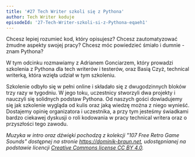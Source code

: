 ```yaml
---
title: '#27 Tech Writer szkoli się z Pythona'
author: Tech Writer koduje
episodeId: '27-Tech-Writer-szkoli-si-z-Pythona-eqaeh1'
---
```


Chcesz lepiej rozumieć kod, który opisujesz? Chcesz zautomatyzować żmudne
aspekty swojej pracy? Chcesz móc powiedzieć śmiało i dumnie - znam Pythona?

W tym odcinku rozmawiamy z Adrianem Gonciarzem, który prowadzi szkolenia z
Pythona dla tech writerów i testerów, oraz Basią Czyż, technical writerką, która
wzięła udział w tym szkoleniu.

Szkolenie odbyło się w pełni online i składało się z dwugodzinnych bloków trzy
razy w tygodniu. W jego toku, uczestnicy stworzyli dwa projekty i nauczyli się
solidnych podstaw Pythona. Od naszych gości dowiadujemy się jak szkolenie
wygląda od kulis oraz jaką wiedzę można z niego wynieść. Dostajemy opinię
organizatora i uczestnika, a przy tym jesteśmy świadkami bardzo ciekawej
dyskusji o roli kodowania w pracy technical writera oraz o przyszłości tego
zawodu.

_Muzyka w intro oraz dźwięki pochodzą z kolekcji "107 Free Retro Game Sounds"
dostępnej na stronie <https://dominik-braun.net>, udostępnianej na podstawie
licencji
[Creative Commons license CC BY 4.0](https://creativecommons.org/licenses/by/4.0/)._
